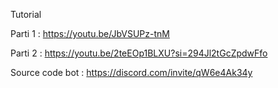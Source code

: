 Tutorial

Parti 1 : https://youtu.be/JbVSUPz-tnM

Parti 2 : https://youtu.be/2teEOp1BLXU?si=294Jl2tGcZpdwFfo

Source code bot : https://discord.com/invite/qW6e4Ak34y
